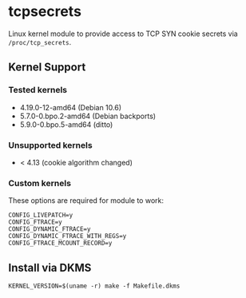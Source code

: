 # tcpsecrets

Linux kernel module to provide access to TCP SYN cookie secrets
via `/proc/tcp_secrets`.

## Kernel Support

### Tested kernels

* 4.19.0-12-amd64 (Debian 10.6)
* 5.7.0-0.bpo.2-amd64 (Debian backports)
* 5.9.0-0.bpo.5-amd64 (ditto)

### Unsupported kernels

* < 4.13 (cookie algorithm changed)

### Custom kernels

These options are required for module to work:

```
CONFIG_LIVEPATCH=y
CONFIG_FTRACE=y
CONFIG_DYNAMIC_FTRACE=y
CONFIG_DYNAMIC_FTRACE_WITH_REGS=y
CONFIG_FTRACE_MCOUNT_RECORD=y
```


## Install via DKMS

    KERNEL_VERSION=$(uname -r) make -f Makefile.dkms

